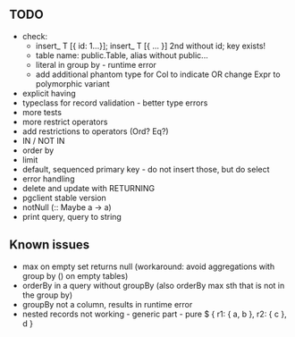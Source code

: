 
## TODO
- check:
  - insert_ T [{ id: 1...}]; insert_ T [{ ... }] 2nd without id; key exists!
  - table name: public.Table, alias without public...
  - literal in group by - runtime error
  - add additional phantom type for Col to indicate OR change Expr to polymorphic variant
- explicit having
- typeclass for record validation - better type errors
- more tests
- more restrict operators
- add restrictions to operators (Ord? Eq?)
- IN / NOT IN
- order by
- limit
- default, sequenced primary key - do not insert those, but do select
- error handling
- delete and update with RETURNING
- pgclient stable version
- notNull (:: Maybe a -> a)
- print query, query to string

## Known issues
- max on empty set returns null (workaround: avoid aggregations with group by () on empty tables)
- orderBy in a query without groupBy (also orderBy max sth that is not in the group by)
- groupBy not a column, results in runtime error
- nested records not working - generic part - pure $ { r1: { a, b }, r2: { c }, d }
